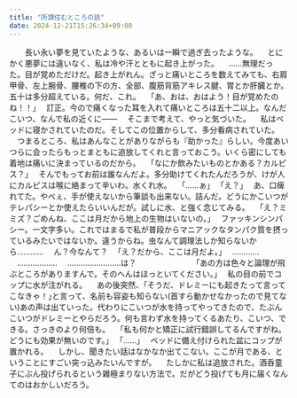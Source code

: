 ```yaml
---
title: "所謂住むところの話"
date: 2024-12-21T15:26:34+09:00
---
```

　　長い永い夢を見ていたような、あるいは一瞬で過ぎ去ったような。
　とにかく悪夢には違いなく、私は冷や汗とともに起き上がった。
　……無理だった。目が覚めただけだ。起き上がれん。ざっと痛いところを数えてみても、右肩甲骨、左上腕骨、腰椎の下の方、全部、腹筋背筋アキレス腱、胃とか肝臓とか。五十は多分超えている。何だ、これ。
　｢あ、おは、おはよう！目が覚めたのね！！｣
　訂正。今ので痛くなった耳を入れて痛いところは五十二以上。なんだこいつ、なんで私の近くに――
　そこまで考えて、やっと気づいた。
　私はベッドに寝かされていたのだ。そしてこの位置からして、多分看病されていた。
　つまるところ、私はあんなことがありながらも『助かった』らしい。今度あいつらに会ったらもっとまともに追放してくれと言っておこう。いくら密にしても着地は痛いに決まっているのだから。
　｢なにか飲みたいものとかある？カルピス？｣
　そんでもってお前は誰なんだよ。多分助けてくれたんだろうが、けが人にカルピスは喉に絡まって辛いわ。水くれ水。
　｢……ぁ｣
　｢え？｣
　あ、口痺れてた。やべぇ、手が使えないから筆談も出来ない。詰んだ。どうにかこいつがテレパシーとか使えたらいいんだが。試しに水、と強く念じてみる。
　｢え？ミミズ？ごめんね、ここは月だから地上の生物はいないの。｣
　ファッキンシンパシー。一文字多い。これではまるで私が普段からマニアックなタンパク質を摂っているみたいではないか。違うからね。虫なんて調理法しか知らないから…………
　ん？今なんて？
　｢え？だから、ここは月だよ。｣
　…………
　………………
　……………………は？
　
　
　
　
　
　｢あの方は色々と論理が飛ぶところがありますんで。そのへんはほっといてください。｣
　私の目の前でコップに水が注がれる。
　あの後突然、｢そうだ、ドレミーにも起きたって言ってこなきゃ！｣と言って、名前も容姿も知らない(首すら動かせなかったので見てない)あの声は出ていった。代わりにこいつが水を持ってやってきたので、たぶんこいつがドレミーとやらだろう。何も言わず水を持ってくるあたり、こいつ、できる。さっきのより何倍も。
　｢私も何かと矯正に試行錯誤してるんですがね。どうにも効果が無いのです。｣
　｢……｣
　ベッドに備え付けられた盆にコップが置かれる。
　しかし、聞きたい話はなかなか出てこない。ここが月である、ということにすごい突っ込みたいんですが。
　たしかに私は追放された。酒呑童子にぶん投げられるという雑極まりない方法で。だがどう投げても月に届くなんてのはおかしいだろう。
　

